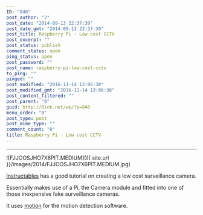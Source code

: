 ```yaml
---
ID: "846"
post_author: "2"
post_date: "2014-09-13 22:37:39"
post_date_gmt: "2014-09-13 22:37:39"
post_title: Raspberry Pi - Low cost CCTV
post_excerpt: ""
post_status: publish
comment_status: open
ping_status: open
post_password: ""
post_name: raspberry-pi-low-cost-cctv
to_ping: ""
pinged: ""
post_modified: "2016-11-14 13:06:38"
post_modified_gmt: "2016-11-14 13:06:38"
post_content_filtered: ""
post_parent: "0"
guid: http://0ink.net/wp/?p=846
menu_order: "0"
post_type: post
post_mime_type: ""
comment_count: "0"
title: Raspberry Pi - Low cost CCTV
...
```

---

![FJJOOSJHO7X6PIT.MEDIUM]({{ site.url }}/images/2014/FJJOOSJHO7X6PIT.MEDIUM.jpg)

[Instructables](http://www.instructables.com/id/Raspberry-Pi-as-low-cost-HD-surveillance-camera/) has a good tutorial on creating a low cost surveillance camera.

Essentially makes use of a Pi, the Camera module and fitted into one of those inexpensive fake surveillance cameras.

It uses [motion](http://www.lavrsen.dk/foswiki/bin/view/Motion) for the motion detection software.
